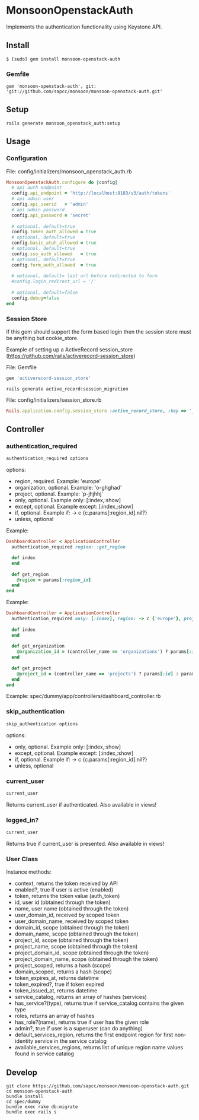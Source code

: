 MonsoonOpenstackAuth
=====================

Implements the authentication functionality using Keystone API.

Install
-------

```
$ [sudo] gem install monsoon-openstack-auth
```

### Gemfile


```
gem 'monsoon-openstack-auth', git: 'git://github.com/sapcc/monsoon/monsoon-openstack-auth.git'
```

Setup
-----

```
rails generate monsoon_openstack_auth:setup
```

Usage
-----

### Configuration
File: config/initializers/monsoon_openstack_auth.rb
```ruby
MonsoonOpenstackAuth.configure do |config|
  # api auth endpoint
  config.api_endpoint = 'http://localhost:8183/v3/auth/tokens'
  # api admin user
  config.api_userid   = 'admin'
  # api admin password
  config.api_password = 'secret'
  
  # optional, default=true
  config.token_auth_allowed = true
  # optional, default=true
  config.basic_atuh_allowed = true
  # optional, default=true
  config.sso_auth_allowed   = true
  # optional, default=true
  config.form_auth_allowed  = true
  
  # optional, default= last url before redirected to form
  #config.login_redirect_url = '/'
  
  # optional, default=false
  config.debug=false
end
```

### Session Store
If this gem should support the form based login then the session store must be anything but cookie_store.

Example of setting up a ActiveRecord session_store (https://github.com/rails/activerecord-session_store)

File: Gemfile
```ruby
gem 'activerecord-session_store'
```

```
rails generate active_record:session_migration
```

File: config/initializers/session_store.rb
```ruby
Rails.application.config.session_store :active_record_store, :key => '_monsoon_app_session'
```


## Controller

### authentication_required

```ruby
authentication_required options
```

options:

* region, required. Example: 'europe'
* organization, optional. Example: 'o-ghghad'
* project, optional. Example: 'p-jhjhhj'
* only, optional. Example only: [:index,:show]
* except, optional. Example except: [:index,:show]
* if, optional. Example if: -> c {c.params[:region_id].nil?}
* unless, optional

Example:
```ruby
DashboardController < ApplicationController
  authentication_required region: :get_region 

  def index
  end
  
  def get_region
    @region = params[:region_id]
  end
end
```

Example:
```ruby
DashboardController < ApplicationController
  authentication_required only: [:index], region: -> c {'europe'}, project: :get_project, organization: :get_organization 
  
  def index
  end
  
  def get_organization
    @organization_id = (controller_name == 'organizations') ? params[:id] : params[:organization_id]
  end
  
  def get_project
    @project_id = (controller_name == 'projects') ? params[:id] : params[:project_id]
  end
end
```

Example: spec/dummy/app/controllers/dashboard_controller.rb

### skip_authentication

```ruby
skip_authentication options
```

options:

* only, optional. Example only: [:index,:show]
* except, optional. Example except: [:index,:show]
* if, optional. Example if: -> c {c.params[:region_id].nil?}
* unless, optional

### current_user

```ruby
current_user
```
Returns current_user if authenticated.
Also available in views!

### logged_in?

```ruby
current_user
```
Returns true if current_user is presented.
Also available in views!

### User Class
Instance methods:

* context, returns the token received by API
* enabled?, true if user is active (enabled)
* token, returns the token value (auth_token)  
* id, user id (obtained through the token)
* name, user name (obtained through the token)
* user_domain_id, received by scoped token
* user_domain_name, received by scoped token
* domain_id, scope (obtained through the token)
* domain_name, scope (obtained through the token)
* project_id, scope (obtained through the token)
* project_name, scope (obtained through the token)
* project_domain_id, scope (obtained through the token)
* project_domain_name, scope (obtained through the token)
* project_scoped, returns a hash (scope)
* domain_scoped, returns a hash (scope)
* token_expires_at, returns datetime
* token_expired?, true if token expired
* token_issued_at, returns datetime
* service_catalog, returns an array of hashes (services)
* has_service?(type), returns true if service_catalog contains the given type
* roles, returns an array of hashes
* has_role?(name), returns true if user has the given role
* admin?, true if user is a superuser (can do anything)    
* default_services_region, returns the first endpoint region for first non-identity service in the service catalog
* available_services_regions, returns list of unique region name values found in service catalog 


Develop
-------
```
git clone https://github.com/sapcc/monsoon/monsoon-openstack-auth.git
cd monsoon-openstack-auth
bundle install
cd spec/dummy
bundle exec rake db:migrate
bundle exec rails s
```
